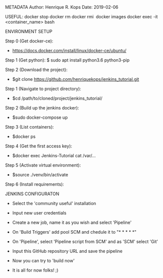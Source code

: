 METADATA
Author: Henrique R. Kops
Date: 2019-02-06

USEFUL:
	docker stop <container name>
	docker rm <container id>
	docker rmi <image id>
	docker images
	docker exec -it <container_name> bash

ENVIRONMENT SETUP

Step 0 (Get docker-ce):
- https://docs.docker.com/install/linux/docker-ce/ubuntu/

Step 1 (Get python):
$ sudo apt install python3.6 python3-pip

Step 2 (Download the project):
- $git clone https://github.com/henriquekops/jenkins_tutorial.git

Step 1 (Navigate to project directory):
- $cd /path/to/cloned/project/jenkins_tutorial/

Step 2 (Build up the jenkins docker):
- $sudo docker-compose up

Step 3 (List containers):
- $docker ps

Step 4 (Get the first access key):
- $docker exec Jenkins-Tutorial cat /var/...

Step 5 (Activate virtual environment):
- $source ./venv/bin/activate

Step 6 (Install requirements):

JENKINS CONFIGURATON

- Select the 'community useful' installation

- Input new user credentials

- Create a new job, name it as you wish and select 'Pipeline'

- On 'Build Triggers' add pool SCM and chedule it to "* * * * *"

- On 'Pipeline', select 'Pipeline script from SCM' and as 'SCM' select 'Git'

- Input this GitHub repository URL and save the pipeline

- Now you can try to 'build now'

- It is all for now folks! ;)


